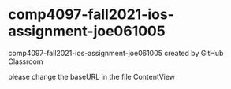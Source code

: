 # comp4097-fall2021-ios-assignment-joe061005
comp4097-fall2021-ios-assignment-joe061005 created by GitHub Classroom

please change the baseURL in the file ContentView
